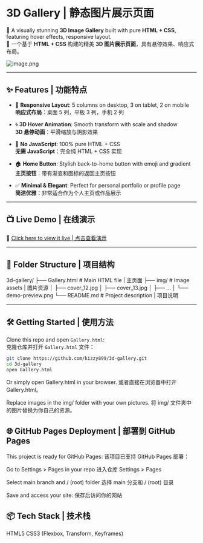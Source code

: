 # 3D Gallery |   静态图片展示页面

🎨 A visually stunning **3D Image Gallery** built with pure **HTML + CSS**, featuring hover effects, responsive layout.  
🎨 一个基于 **HTML + CSS** 构建的精美 **3D 图片展示页面**，具有悬停效果、响应式布局。

![image.png](https://s2.loli.net/2025/08/06/LWYrB2SXaEDJj5f.png)

---

## ✨ Features | 功能特点

- 🔄 **Responsive Layout**: 5 columns on desktop, 3 on tablet, 2 on mobile  
  **响应式布局**：桌面 5 列，平板 3 列，手机 2 列

- 🌀 **3D Hover Animation**: Smooth transform with scale and shadow  
  **3D 悬停动画**：平滑缩放与阴影效果

- 🚫 **No JavaScript**: 100% pure HTML + CSS  
  **无需 JavaScript**：完全纯 HTML + CSS 实现

- 🏠 **Home Button**: Stylish back-to-home button with emoji and gradient  
  **主页按钮**：带有渐变和图标的返回主页按钮

- ✅ **Minimal & Elegant**: Perfect for personal portfolio or profile page  
  **简洁优雅**：非常适合作为个人主页或作品展示

---

## 📺 Live Demo | 在线演示

🔗 [Click here to view it live | 点击查看演示](https://kizzy899.github.io/about/)

---

## 📁 Folder Structure | 项目结构

3d-gallery/
├── Gallery.html # Main HTML file | 主页面
├── img/ # Image assets | 图片资源
│ ├── cover_12.jpg
│ ├── cover_13.jpg
│ ├── ...
│ └── demo-preview.png
└── README.md # Project description | 项目说明


---

## 🛠️ Getting Started | 使用方法

Clone this repo and open `Gallery.html`:  
克隆仓库并打开 `Gallery.html` 文件：

```bash
git clone https://github.com/kizzy899/3d-gallery.git
cd 3d-gallery
open Gallery.html
```

Or simply open Gallery.html in your browser.
或者直接在浏览器中打开 Gallery.html。

Replace images in the img/ folder with your own pictures.
将 img/ 文件夹中的图片替换为你自己的资源。

## 🌐 GitHub Pages Deployment | 部署到 GitHub Pages
This project is ready for GitHub Pages:
该项目已支持 GitHub Pages 部署：

Go to Settings > Pages in your repo
进入仓库 Settings > Pages

Select main branch and / (root) folder
选择 main 分支和 / (root) 目录

Save and access your site:
保存后访问你的网站


## 📦 Tech Stack | 技术栈
HTML5
CSS3 (Flexbox, Transform, Keyframes)




